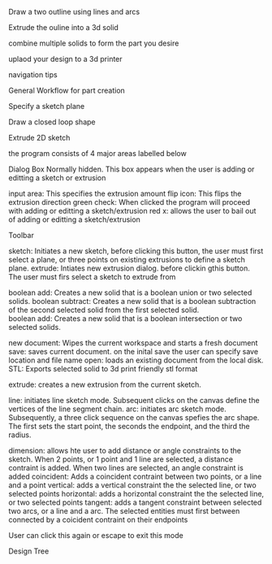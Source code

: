 







Draw a two outline using lines and arcs

Extrude the ouline into a 3d solid

combine multiple solids to form the part you desire

uplaod your design to a 3d printer

navigation tips



General Workflow for part creation

Specify a sketch plane

Draw a closed loop shape 

Extrude 2D sketch






the program consists of 4 major areas labelled below




Dialog Box
Normally hidden. This box appears when the user is adding or editting a sketch or extrusion

input area: This specifies the extrusion amount
flip icon: This flips the extrusion direction
green check: When clicked the program will proceed with adding or editting a sketch/extrusion
red x: allows the user to bail out of adding or editting a sketch/extrusion


Toolbar

sketch: Initiates a new sketch, before clicking this button, the user must first select a plane, or three points on existing extrusions to define a sketch plane.
extrude: Intiates new extrusion dialog. before clickin gthis button. The user must firs select a sketch to extrude from

boolean add: Creates a new solid that is a boolean union or two selected solids. 
boolean subtract: Creates a new solid that is a boolean subtraction of the second selected solid from the first selected solid.  
boolean add: Creates a new solid that is a boolean intersection or two selected solids. 

new document: Wipes the current workspace and starts a fresh document
save: saves current document. on the inital save the user can specify save location and file name
open: loads an existing document from the local disk.
STL: Exports selected solid to 3d print friendly stl format




extrude: creates a new extrusion from the current sketch. 


line: initiates line sketch mode. Subsequent clicks on the canvas define the vertices of the line segment chain.
arc: initiates arc sketch mode. Subsequently, a three click sequence on the canvas spefies the arc shape. The first sets the start point, the seconds the endpoint, and the third the radius.


dimension: allows hte user to add distance or angle constraints to the sketch. When 2 points, or 1 point and 1 line are selected, a distance contraint is added. When two lines are selected, an angle constraint is added
coincident: Adds a coincident contraint between two points, or a line and a point
vertical: adds a vertical constraint the the selected line, or two selected points
horizontal: adds a horizontal constraint the the selected line, or two selected points
tangent: adds a tangent constraint between selected two arcs, or a line and a arc. The selected entities must first between connected by a coicident contraint on their endpoints

User can click this again or escape to exit this mode






Design Tree